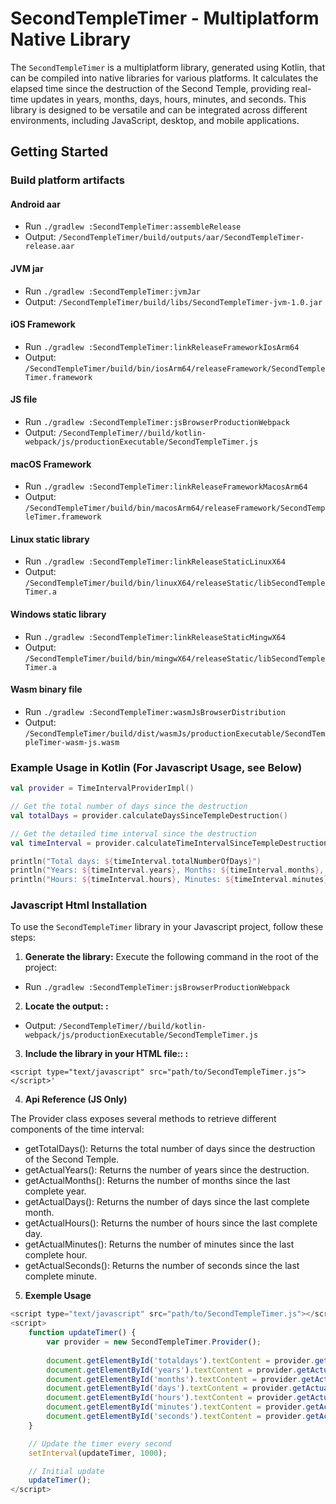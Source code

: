 # SecondTempleTimer - Multiplatform Native Library

The `SecondTempleTimer` is a multiplatform library, generated using Kotlin, that can be compiled into native libraries for various platforms. 
It calculates the elapsed time since the destruction of the Second Temple, providing real-time updates in years, months, days, hours, minutes, and seconds. 
This library is designed to be versatile and can be integrated across different environments, including JavaScript, desktop, and mobile applications.

## Getting Started

### Build platform artifacts

#### Android aar

- Run `./gradlew :SecondTempleTimer:assembleRelease`
- Output: `/SecondTempleTimer/build/outputs/aar/SecondTempleTimer-release.aar`

#### JVM jar

- Run `./gradlew :SecondTempleTimer:jvmJar`
- Output: `/SecondTempleTimer/build/libs/SecondTempleTimer-jvm-1.0.jar`

#### iOS Framework

- Run `./gradlew :SecondTempleTimer:linkReleaseFrameworkIosArm64`
- Output: `/SecondTempleTimer/build/bin/iosArm64/releaseFramework/SecondTempleTimer.framework`

#### JS file

- Run `./gradlew :SecondTempleTimer:jsBrowserProductionWebpack`
- Output: `/SecondTempleTimer//build/kotlin-webpack/js/productionExecutable/SecondTempleTimer.js`

#### macOS Framework

- Run `./gradlew :SecondTempleTimer:linkReleaseFrameworkMacosArm64`
- Output: `/SecondTempleTimer/build/bin/macosArm64/releaseFramework/SecondTempleTimer.framework`

#### Linux static library

- Run `./gradlew :SecondTempleTimer:linkReleaseStaticLinuxX64`
- Output: `/SecondTempleTimer/build/bin/linuxX64/releaseStatic/libSecondTempleTimer.a`

#### Windows static library

- Run `./gradlew :SecondTempleTimer:linkReleaseStaticMingwX64`
- Output: `/SecondTempleTimer/build/bin/mingwX64/releaseStatic/libSecondTempleTimer.a`

#### Wasm binary file

- Run `./gradlew :SecondTempleTimer:wasmJsBrowserDistribution`
- Output: `/SecondTempleTimer/build/dist/wasmJs/productionExecutable/SecondTempleTimer-wasm-js.wasm`


### Example Usage in Kotlin (For Javascript Usage, see Below)

```kotlin
val provider = TimeIntervalProviderImpl()

// Get the total number of days since the destruction
val totalDays = provider.calculateDaysSinceTempleDestruction()

// Get the detailed time interval since the destruction
val timeInterval = provider.calculateTimeIntervalSinceTempleDestruction()

println("Total days: ${timeInterval.totalNumberOfDays}")
println("Years: ${timeInterval.years}, Months: ${timeInterval.months}, Days: ${timeInterval.days}")
println("Hours: ${timeInterval.hours}, Minutes: ${timeInterval.minutes}, Seconds: ${timeInterval.seconds}")
```


### Javascript Html Installation

To use the `SecondTempleTimer` library in your Javascript project, follow these steps:

1. **Generate the library:**
   Execute the following command in the root of the project:

- Run `./gradlew :SecondTempleTimer:jsBrowserProductionWebpack`

2. **Locate the output: :**

- Output: `/SecondTempleTimer//build/kotlin-webpack/js/productionExecutable/SecondTempleTimer.js`

3. **Include the library in your HTML file:: :**

```<script type="text/javascript" src="path/to/SecondTempleTimer.js"></script>'```

4. **Api Reference  (JS Only)**

The Provider class exposes several methods to retrieve different components of the time interval:

* getTotalDays(): Returns the total number of days since the destruction of the Second Temple.
* getActualYears(): Returns the number of years since the destruction.
* getActualMonths(): Returns the number of months since the last complete year.
* getActualDays(): Returns the number of days since the last complete month.
* getActualHours(): Returns the number of hours since the last complete day.
* getActualMinutes(): Returns the number of minutes since the last complete hour.
* getActualSeconds(): Returns the number of seconds since the last complete minute.

5. **Exemple Usage**

```javascript
<script type="text/javascript" src="path/to/SecondTempleTimer.js"></script>
<script>
    function updateTimer() {
        var provider = new SecondTempleTimer.Provider();
        
        document.getElementById('totaldays').textContent = provider.getTotalDays();
        document.getElementById('years').textContent = provider.getActualYears();
        document.getElementById('months').textContent = provider.getActualMonths();
        document.getElementById('days').textContent = provider.getActualDays();
        document.getElementById('hours').textContent = provider.getActualHours();
        document.getElementById('minutes').textContent = provider.getActualMinutes();
        document.getElementById('seconds').textContent = provider.getActualSeconds();
    }

    // Update the timer every second
    setInterval(updateTimer, 1000);

    // Initial update
    updateTimer();
</script>
```

